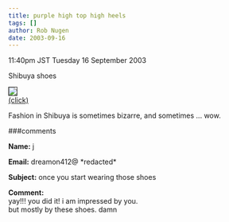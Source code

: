 ```yaml
---
title: purple high top high heels
tags: []
author: Rob Nugen
date: 2003-09-16
---
```


<p class=date>11:40pm JST Tuesday 16 September 2003</p>

<p>Shibuya shoes</a>

<p><a
href="/images/travel/japan2003-2004/fashion/purple_high_top_high_heels.jpg"><img
src="/images/travel/japan2003-2004/fashion/thumbs/purple_high_top_high_heels.jpg" border=1><br>(click)</a></p>

<p>Fashion in Shibuya is sometimes bizarre, and sometimes ... wow.</p>


###comments

<p><b>Name:</b> j

<p><b>Email:</b> dreamon412@ *redacted*

<p><b>Subject:</b> once you start wearing those shoes

<p><b>Comment:</b>
<br>yay!!! you did it! i am impressed by you.<br>
but mostly by these shoes. damn

